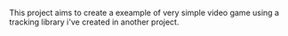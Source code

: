 This project aims to create a exeample of very simple video game using a tracking library i've created in another project.